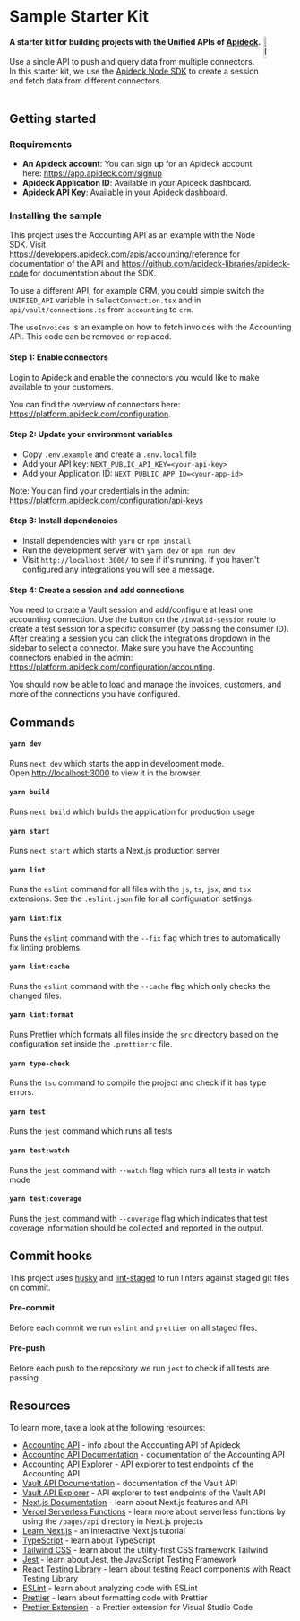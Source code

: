 # Sample Starter Kit

<img alt="Logo" align="right" src="./public/img/logo.png" width="10%" />

#### A starter kit for building projects with the Unified APIs of [Apideck](https://developers.apideck.com/).

Use a single API to push and query data from multiple connectors. In this starter kit, we use the [Apideck Node SDK](https://www.npmjs.com/package/@apideck/node) to create a session and fetch data from different connectors.
<br>
<br>

## Getting started

### Requirements

- **An Apideck account**: You can sign up for an Apideck account here: https://app.apideck.com/signup
- **Apideck Application ID**: Available in your Apideck dashboard.
- **Apideck API Key**: Available in your Apideck dashboard.

### Installing the sample

This project uses the Accounting API as an example with the Node SDK. Visit https://developers.apideck.com/apis/accounting/reference for documentation of the API and https://github.com/apideck-libraries/apideck-node for documentation about the SDK.

To use a different API, for example CRM, you could simple switch the `UNIFIED_API` variable in `SelectConnection.tsx` and in `api/vault/connections.ts` from `accounting` to `crm`.

The `useInvoices` is an example on how to fetch invoices with the Accounting API. This code can be removed or replaced.

#### Step 1: Enable connectors

Login to Apideck and enable the connectors you would like to make available to your customers.

You can find the overview of connectors here: https://platform.apideck.com/configuration.

#### Step 2: Update your environment variables

- Copy `.env.example` and create a `.env.local` file
- Add your API key: `NEXT_PUBLIC_API_KEY=<your-api-key>`
- Add your Application ID: `NEXT_PUBLIC_APP_ID=<your-app-id>`

Note: You can find your credentials in the admin: https://platform.apideck.com/configuration/api-keys

#### Step 3: Install dependencies

- Install dependencies with `yarn` or `npm install`
- Run the development server with `yarn dev` or `npm run dev`
- Visit `http://localhost:3000/` to see if it's running. If you haven't configured any integrations you will see a message.

#### Step 4: Create a session and add connections

You need to create a Vault session and add/configure at least one accounting connection. Use the button on the `/invalid-session` route to create a test session for a specific consumer (by passing the consumer ID). After creating a session you can click the integrations dropdown in the sidebar to select a connector. Make sure you have the Accounting connectors enabled in the admin: https://platform.apideck.com/configuration/accounting.

You should now be able to load and manage the invoices, customers, and more of the connections you have configured.

## Commands

#### `yarn dev`

Runs `next dev` which starts the app in development mode.<br>
Open [http://localhost:3000](http://localhost:3000) to view it in the browser.

#### `yarn build`

Runs `next build` which builds the application for production usage

#### `yarn start`

Runs `next start` which starts a Next.js production server

#### `yarn lint`

Runs the `eslint` command for all files with the `js`, `ts`, `jsx`, and `tsx` extensions. See the `.eslint.json` file for all configuration settings.

#### `yarn lint:fix`

Runs the `eslint` command with the `--fix` flag which tries to automatically fix linting problems.

#### `yarn lint:cache`

Runs the `eslint` command with the `--cache` flag which only checks the changed files.

#### `yarn lint:format`

Runs Prettier which formats all files inside the `src` directory based on the configuration set inside the `.prettierrc` file.

#### `yarn type-check`

Runs the `tsc` command to compile the project and check if it has type errors.

#### `yarn test`

Runs the `jest` command which runs all tests

#### `yarn test:watch`

Runs the `jest` command with `--watch` flag which runs all tests in watch mode

#### `yarn test:coverage`

Runs the `jest` command with `--coverage` flag which indicates that test coverage information should be collected and reported in the output.

## Commit hooks

This project uses [husky](https://github.com/typicode/husky) and [lint-staged](https://github.com/okonet/lint-staged) to run linters against staged git files on commit.

#### Pre-commit

Before each commit we run `eslint` and `prettier` on all staged files.

#### Pre-push

Before each push to the repository we run `jest` to check if all tests are passing.

## Resources

To learn more, take a look at the following resources:

- [Accounting API](https://www.apideck.com/accounting-api) - info about the Accounting API of Apideck
- [Accounting API Documentation](https://developers.apideck.com/apis/accounting/reference) - documentation of the Accounting API
- [Accounting API Explorer](https://developers.apideck.com/apis/accounting/api-explorer) - API explorer to test endpoints of the Accounting API
- [Vault API Documentation](https://developers.apideck.com/apis/vault/reference) - documentation of the Vault API
- [Vault API Explorer](https://developers.apideck.com/apis/vault/api-explorer) - API explorer to test endpoints of the Vault API
- [Next.js Documentation](https://nextjs.org/docs) - learn about Next.js features and API
- [Vercel Serverless Functions](https://vercel.com/docs/serverless-functions/introduction) - learn more about serverless functions by using the `/pages/api` directory in Next.js projects
- [Learn Next.js](https://nextjs.org/learn) - an interactive Next.js tutorial
- [TypeScript](https://www.typescriptlang.org/) - learn about TypeScript
- [Tailwind CSS](https://tailwindcss.com/) - learn about the utility-first CSS framework Tailwind
- [Jest](https://jestjs.io/) - learn about Jest, the JavaScript Testing Framework
- [React Testing Library](https://testing-library.com/docs/react-testing-library/intro/) - learn about testing React components with React Testing Library
- [ESLint](https://eslint.org/) - learn about analyzing code with ESLint
- [Prettier](https://eslint.org/) - learn about formatting code with Prettier
- [Prettier Extension](https://marketplace.visualstudio.com/items?itemName=esbenp.prettier-vscode) - a Prettier extension for Visual Studio Code

